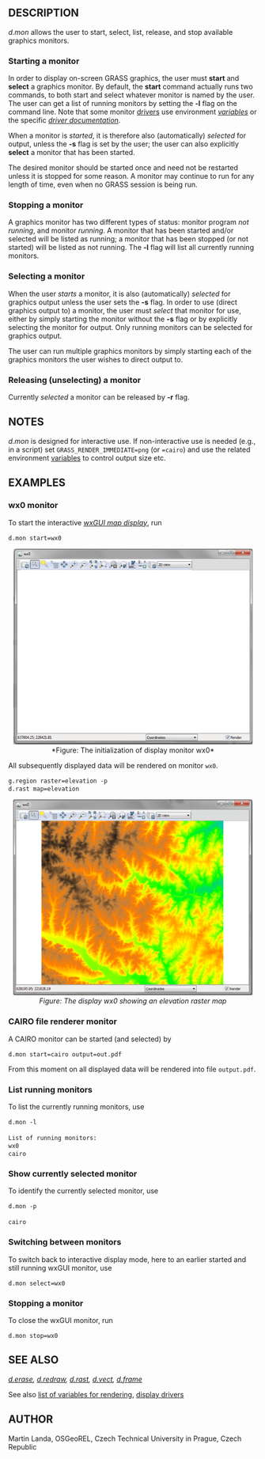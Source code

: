 ## DESCRIPTION

*d.mon* allows the user to start, select, list, release, and stop
available graphics monitors.

### Starting a monitor

In order to display on-screen GRASS graphics, the user must **start**
and **select** a graphics monitor. By default, the **start** command
actually runs two commands, to both start and select whatever monitor is
named by the user. The user can get a list of running monitors by
setting the **-l** flag on the command line. Note that some monitor
[drivers](displaydrivers.md) use environment *[variables](variables.md)*
or the specific *[driver
documentation](variables.md#list-of-selected-grass-environment-variables-for-rendering)*.

When a monitor is *started*, it is therefore also (automatically)
*selected* for output, unless the **-s** flag is set by the user; the
user can also explicitly **select** a monitor that has been started.

The desired monitor should be started once and need not be restarted
unless it is stopped for some reason. A monitor may continue to run for
any length of time, even when no GRASS session is being run.

### Stopping a monitor

A graphics monitor has two different types of status: monitor program
*not running*, and monitor *running*. A monitor that has been started
and/or selected will be listed as running; a monitor that has been
stopped (or not started) will be listed as not running. The **-l** flag
will list all currently running monitors.

### Selecting a monitor

When the user *starts* a monitor, it is also (automatically) *selected*
for graphics output unless the user sets the **-s** flag. In order to
use (direct graphics output to) a monitor, the user must *select* that
monitor for use, either by simply starting the monitor without the
**-s** flag or by explicitly selecting the monitor for output. Only
running monitors can be selected for graphics output.

The user can run multiple graphics monitors by simply starting each of
the graphics monitors the user wishes to direct output to.

### Releasing (unselecting) a monitor

Currently *selected* a monitor can be released by **-r** flag.

## NOTES

*d.mon* is designed for interactive use. If non-interactive use is
needed (e.g., in a script) set `GRASS_RENDER_IMMEDIATE=png` (or
`=cairo`) and use the related environment [variables](variables.md) to
control output size etc.

## EXAMPLES

### wx0 monitor

To start the interactive *[wxGUI map
display](wxGUI.md#map-display-window)*, run

```shell
d.mon start=wx0
```

<div style="margin: 10px" align="center">

<img src="d_mon_wx0.png" data-border="0" alt="Blank wx0 display" />
*Figure: The initialization of display monitor wx0*

</div>

All subsequently displayed data will be rendered on monitor `wx0`.

```shell
g.region raster=elevation -p
d.rast map=elevation
```

<div style="margin: 10px" align="center">

<img src="d_mon_wx0_raster.png" data-border="0"
alt="Display wx0 with raster map" />
*Figure: The display wx0 showing an elevation raster map*

</div>

### CAIRO file renderer monitor

A CAIRO monitor can be started (and selected) by

```shell
d.mon start=cairo output=out.pdf
```

From this moment on all displayed data will be rendered into file
`output.pdf`.

### List running monitors

To list the currently running monitors, use

```shell
d.mon -l

List of running monitors:
wx0
cairo
```

### Show currently selected monitor

To identify the currently selected monitor, use

```shell
d.mon -p

cairo
```

### Switching between monitors

To switch back to interactive display mode, here to an earlier started
and still running wxGUI monitor, use

```shell
d.mon select=wx0
```

### Stopping a monitor

To close the wxGUI monitor, run

```shell
d.mon stop=wx0
```

## SEE ALSO

*[d.erase](d.erase.md), [d.redraw](d.redraw.md), [d.rast](d.rast.md),
[d.vect](d.vect.md), [d.frame](d.frame.md)*

See also [list of variables for
rendering](variables.md#list-of-selected-grass-environment-variables-for-rendering),
[display drivers](displaydrivers.md)

## AUTHOR

Martin Landa, OSGeoREL, Czech Technical University in Prague, Czech
Republic
